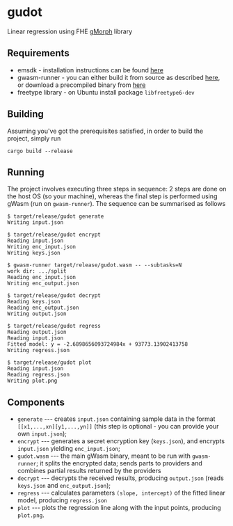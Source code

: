# gudot
Linear regression using FHE [gMorph] library

[gMorph]: https://github.com/golemfactory/gmorph

## Requirements
* emsdk - installation instructions can be found
  [here](https://emscripten.org/docs/getting_started/downloads.html)
* gwasm-runner - you can either build it from source as described
  [here](https://github.com/golemfactory/gwasm-runner), or download
  a precompiled binary from [here](https://github.com/golemfactory/gwasm-runner/releases)
* freetype library - on Ubuntu install package `libfreetype6-dev`
## Building
Assuming you've got the prerequisites satisfied, in order to build the project, simply run

```
cargo build --release
```

## Running
The project involves executing three steps in sequence: 2 steps are done on the host OS (so your machine),
whereas the final step is performed using gWasm (run on `gwasm-runner`). The sequence can be
summarised as follows

```
$ target/release/gudot generate
Writing input.json

$ target/release/gudot encrypt
Reading input.json
Writing enc_input.json
Writing keys.json

$ gwasm-runner target/release/gudot.wasm -- --subtasks=N
work dir: .../split
Reading enc_input.json
Writing enc_output.json

$ target/release/gudot decrypt
Reading keys.json
Reading enc_output.json
Writing output.json

$ target/release/gudot regress
Reading output.json
Reading input.json
Fitted model: y = -2.6898656093724984x + 93773.13902413758
Writing regress.json

$ target/release/gudot plot
Reading input.json
Reading regress.json
Writing plot.png
```

## Components
* `generate` --- creates `input.json` containing sample data in the format `[[x1,...,xn][y1,...,yn]]`
  (this step is optional - you can provide your own `input.json`);
* `encrypt` --- generates a secret encryption key (`keys.json`), and encrypts `input.json` yielding `enc_input.json`;
* `gudot.wasm` --- the main gWasm binary, meant to be run with `gwasm-runner`; it splits the encrypted data;
  sends parts to providers and combines partial results returned by the providers
* `decrypt` --- decrypts the received results, producing `output.json`   (reads `keys.json` and `enc_output.json`);
* `regress` --- calculates parameters `(slope, intercept)` of the fitted linear model, producing `regress.json`
* `plot` --- plots the regression line along with the input points, producing `plot.png`.

